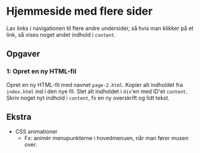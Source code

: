 # Hjemmeside med flere sider
Lav links i navigationen til flere andre undersider, så hvis man klikker på et link, så vises noget andet indhold i `content`.

## Opgaver

### 1: Opret en ny HTML-fil
Opret en ny HTML-fil med navnet `page-2.html`. Kopier alt indholdet fra `index.html` ind i den nye fil. Slet alt indholdet i `div`'en med ID'et `content`. Skriv noget nyt indhold i `content`, fx en ny overskrift og lidt tekst.

## Ekstra
 - CSS animationer
    - Fx: animér menupunkterne i hovedmenuen, når man fører musen over.